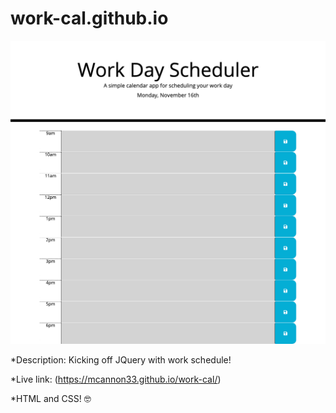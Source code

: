 # work-cal.github.io

![work-cal](assets/work-cal.png)

\*Description: Kicking off JQuery with work schedule!

\*Live link: (https://mcannon33.github.io/work-cal/)

\*HTML and CSS! :nerd_face:
